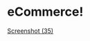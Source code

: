 # eCommerce!
[Screenshot (35)](https://github.com/vardaanagrawal/eCommerce/assets/91932878/8f226350-fd55-460e-8835-5a6f9d2da4a1)

